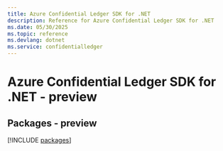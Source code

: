 ```yaml
---
title: Azure Confidential Ledger SDK for .NET
description: Reference for Azure Confidential Ledger SDK for .NET
ms.date: 05/30/2025
ms.topic: reference
ms.devlang: dotnet
ms.service: confidentialledger
---
```

# Azure Confidential Ledger SDK for .NET - preview
## Packages - preview
[!INCLUDE [packages](confidential-ledger-index.md)]